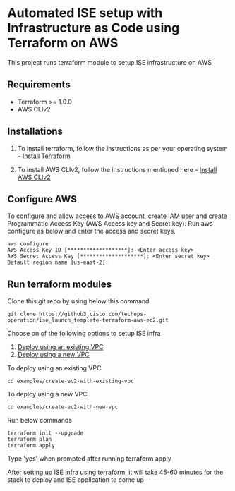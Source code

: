 # Automated ISE setup with Infrastructure as Code using Terraform on AWS

This project runs terraform module to setup ISE infrastructure on AWS

## Requirements
- Terraform >= 1.0.0
- AWS CLIv2

## Installations
1. To install terraform, follow the instructions as per your operating system - [Install Terraform](https://developer.hashicorp.com/terraform/tutorials/aws-get-started/install-cli)

2. To install AWS CLIv2, follow the instructions mentioned here - [Install AWS CLIv2](https://docs.aws.amazon.com/cli/latest/userguide/getting-started-install.html)

## Configure AWS
To configure and allow access to AWS account, create IAM user and create Programmatic Access Key (AWS Access key and Secret key). Run aws configure as below and enter the access and secret keys.

```
aws configure
AWS Access Key ID [*******************]: <Enter access key>
AWS Secret Access Key [********************]: <Enter secret key>
Default region name [us-east-2]: 

```

## Run terraform modules

Clone this git repo by using below this command 
  ```
  git clone https://github3.cisco.com/techops-operation/ise_launch_template-terraform-aws-ec2.git
  ```

Choose on of the following options to setup ISE infra
1. [Deploy using an existing VPC](./examples/create-ec2-with-existing-vpc/)
2. [Deploy using a new VPC](./examples/create-ec2-with-new-vpc/)

To deploy using an existing VPC
  ```
  cd examples/create-ec2-with-existing-vpc
  ```

To deploy using a new VPC
```
cd examples/create-ec2-with-new-vpc
```

Run below commands
 ```
 terraform init --upgrade
 terraform plan
 terraform apply
 ```

Type 'yes' when prompted after running terraform apply

After setting up ISE infra using terraform, it will take 45-60 minutes for the stack to deploy and ISE application to come up


